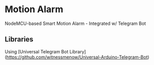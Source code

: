 # Motion Alarm
NodeMCU-based Smart Motion Alarm - Integrated w/ Telegram Bot

## Libraries
Using [Universal Telegram Bot Library] (https://github.com/witnessmenow/Universal-Arduino-Telegram-Bot)
